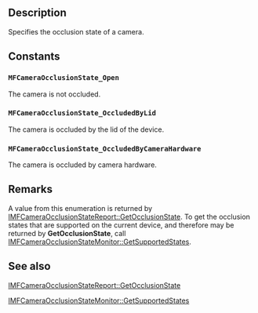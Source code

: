 ## Description

Specifies the occlusion state of a camera.

## Constants

### `MFCameraOcclusionState_Open`

The camera is not occluded.

### `MFCameraOcclusionState_OccludedByLid`

The camera is occluded by the lid of the device.

### `MFCameraOcclusionState_OccludedByCameraHardware`

The camera is occluded by camera hardware.

## Remarks

A value from this enumeration is returned by [IMFCameraOcclusionStateReport::GetOcclusionState](https://learn.microsoft.com/windows/win32/api/mfidl/nf-mfidl-imfcameraocclusionstatereport-getocclusionstate). To get the occlusion states that are supported on the current device, and therefore may be returned by **GetOcclusionState**, call [IMFCameraOcclusionStateMonitor::GetSupportedStates](https://learn.microsoft.com/windows/win32/api/mfidl/nf-mfidl-imfcameraocclusionstatemonitor-getsupportedstates).

## See also

[IMFCameraOcclusionStateReport::GetOcclusionState](https://learn.microsoft.com/windows/win32/api/mfidl/nf-mfidl-imfcameraocclusionstatereport-getocclusionstate)

[IMFCameraOcclusionStateMonitor::GetSupportedStates](https://learn.microsoft.com/windows/win32/api/mfidl/nf-mfidl-imfcameraocclusionstatemonitor-getsupportedstates)